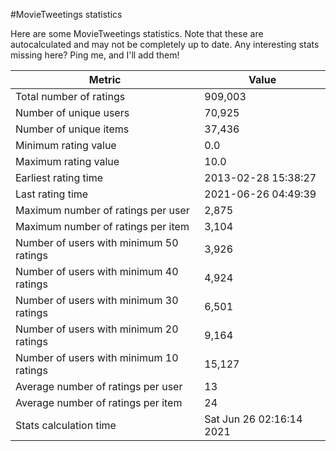 #MovieTweetings statistics

Here are some MovieTweetings statistics. Note that these are autocalculated and may not be completely up to date. Any interesting stats missing here? Ping me, and I'll add them!

Metric | Value
--- | ---
Total number of ratings                 | 909,003
Number of unique users                  | 70,925
Number of unique items                  | 37,436
Minimum rating value                    | 0.0
Maximum rating value                    | 10.0
Earliest rating time                    | 2013-02-28 15:38:27
Last rating time                        | 2021-06-26 04:49:39
Maximum number of ratings per user      | 2,875
Maximum number of ratings per item      | 3,104
Number of users with minimum 50 ratings | 3,926
Number of users with minimum 40 ratings | 4,924
Number of users with minimum 30 ratings | 6,501
Number of users with minimum 20 ratings | 9,164
Number of users with minimum 10 ratings | 15,127
Average number of ratings per user      | 13
Average number of ratings per item      | 24
Stats calculation time                  | Sat Jun 26 02:16:14 2021

